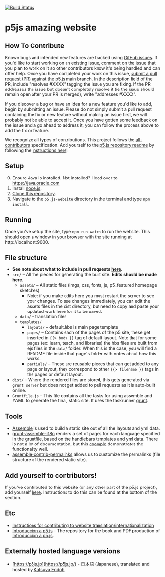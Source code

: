 [![Build Status](https://travis-ci.com/processing/p5.js-website.svg?branch=master)](https://travis-ci.com/processing/p5.js-website)

# p5js amazing website

## How To Contribute

Known bugs and intended new features are tracked using [GitHub issues](https://github.com/processing/p5.js-website/issues). If you'd like to start working on an existing issue, comment on the issue that you plan to work on it so other contributors know it's being handled and can offer help. Once you have completed your work on this issue, [submit a pull request (PR)](https://github.com/processing/p5.js/blob/main/contributor_docs/preparing_a_pull_request.md) against the p5.js main branch. In the description field of the PR, include "resolves #XXXX" tagging the issue you are fixing. If the PR addresses the issue but doesn't completely resolve it (ie the issue should remain open after your PR is merged), write "addresses #XXXX".

If you discover a bug or have an idea for a new feature you'd like to add, begin by submitting an issue. Please do not simply submit a pull request containing the fix or new feature without making an issue first, we will probably not be able to accept it. Once you have gotten some feedback on the issue and a go ahead to address it, you can follow the process above to add the fix or feature.

We recognize all types of contributions. This project follows the [all-contributors](https://github.com/kentcdodds/all-contributors) specification. Add yourself to the [p5.js repository readme](https://github.com/processing/p5.js/blob/main/README.md#contributors) by following the [instructions here](https://github.com/processing/p5.js/issues/2309)!


## Setup

0. Ensure Java is installed. Not installed?  Head over to https://java.oracle.com
1. Install [node.js](https://nodejs.org/en/download/).
2. [Clone this repository](https://help.github.com/articles/cloning-a-repository/). 
3. Navigate to the `p5.js-website` directory in the terminal and type `npm install`.

## Running

Once you've setup the site, type `npm run watch` to run the website. This should open a window in your browser with the site running at http://localhost:9000.

## File structure

* __See note about what to include in pull requests [here](https://github.com/processing/p5.js-website/wiki/Pull-requests).__
* `src/` – All the pieces for generating the built site. __Edits should be made here.__
  * `assets/` – All static files (imgs, css, fonts, js, p5_featured homepage sketches)
    * Note: if you make edits here you must restart the server to see your changes. To see changes immediately, you can edit the assets files in the dist directory, but need to copy and paste your updated work here for it to be saved.
  * `data/` – translation files
  * `templates/`
    * `layouts/` – default.hbs is main page template
    * `pages/` – Contains each of the pages of the p5 site, these get inserted in `{{> body }}` tag of default layout. Note that for some pages (ex: learn, teach, and libraries) the hbs files are built from ejs files in the `data/` folder. When this is the case, you will find a README file inside that page's folder with notes about how this works.
    * `partials/` – These are reusable pieces that can get added to any page or layout, they correspond to other `{{> filename }}` tags in the pages or default layout.
* `dist/` – Where the rendered files are stored, this gets generated via `grunt server` but does not get added to pull requests as it is auto-built online.
* `Gruntfile.js` – This file contains all the tasks for using assemble and YAML to generate the final, static site. It uses the taskrunner [grunt](http://gruntjs.com/).

## Tools

* [Assemble](http://assemble.io/) is used to build a static site out of all the layouts and yml data.
* [grunt-assemble-i18n](https://github.com/assemble/grunt-assemble-i18n) renders a set of pages for each language specified in the gruntfile, based on the handlebars templates and yml data. There is not a lot of documentation, but this [example](https://github.com/LaurentGoderre/i18n-demo) demonstrates the functionality well.
* [assemble-contrib-permalinks](https://github.com/assemble/assemble-permalinks) allows us to customize the permalinks (file structure of the rendered static site).

## Add yourself to contributors!

If you've contributed to this website (or any other part of the p5.js project), add yourself [here](https://github.com/processing/p5.js#contributors). Instructions to do this can be found at the bottom of the section.

## Etc
* [Instructions for contributing to website translation/internationalization](https://github.com/processing/p5.js-website/blob/main/contributor_docs/i18n_contribution.md)
* [Introducción a p5.js](https://github.com/processing/p5.js-getting-started-es) - The repository for the book and PDF production of [Introducción a p5.js](http://p5js.org/books/).

## Externally hosted language versions
* [https://p5js.jp](https://p5js.jp/) - 日本語 (Japanese), translated and hosted by [Katsuya Endoh](https://enkatsu.org/)

